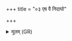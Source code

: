 +++
title = "०३ एष वै निदाघो"

+++
<details><summary>मूलम् (GR)</summary>

एष वै निदाघो यज्ञो  
यद् अजः पञ्चौदनः । +++(Bhatt. adaḥ, with this proposal of emend.)+++  
निर् अप्रियं भ्रातृव्यं दहति +++(nir with ŚS; Bhatt. narapriyaṃ)+++  
भवत्य् आत्मना परास्याप्रियो भ्रातृव्यो भवति  
(…) ॥ +++(see 2c)+++
</details>